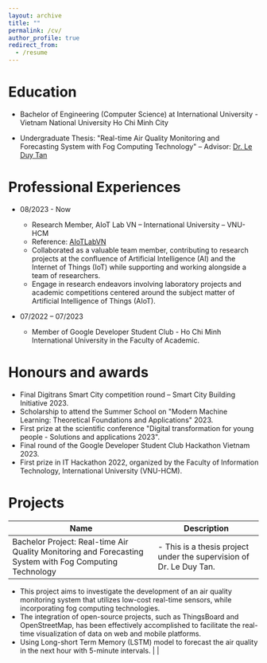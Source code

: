 ```yaml
---
layout: archive
title: ""
permalink: /cv/
author_profile: true
redirect_from:
  - /resume
---
```


Education
======
* Bachelor of Engineering (Computer Science) at International University - Vietnam National University Ho Chi Minh City
- Undergraduate Thesis: "Real-time Air Quality Monitoring and Forecasting System with Fog Computing Technology" – Advisor: [Dr. Le Duy Tan](https://www.leduytanit.com/)

Professional Experiences
======
* 08/2023 - Now
  * Research Member, AIoT Lab VN – International University – VNU-HCM
  * Reference: [AIoTLabVN](https://aiotlab.vn/)
  * Collaborated as a valuable team member, contributing to research projects at the confluence of Artificial Intelligence (AI) and the Internet of Things (IoT) while supporting and working alongside a team of researchers.
  * Engage in research endeavors involving laboratory projects and academic competitions centered around the subject matter of Artificial Intelligence of Things (AIoT).

* 07/2022 – 07/2023
  * Member of Google Developer Student Club - Ho Chi Minh International University in the Faculty of Academic.

Honours and awards
======
* Final Digitrans Smart City competition round – Smart City Building Initiative 2023.
* Scholarship to attend the Summer School on "Modern Machine Learning: Theoretical Foundations
and Applications" 2023.
* First prize at the scientific conference "Digital transformation for young people - Solutions and
applications 2023".
* Final round of the Google Developer Student Club Hackathon Vietnam 2023.
* First prize in IT Hackathon 2022, organized by the Faculty of Information Technology, International
University (VNU-HCM).

Projects
======
| Name            |  Description                                                |
| --------         |  ------------------------------------------------------------ |
| Bachelor Project: Real-time Air Quality Monitoring and Forecasting System with Fog Computing Technology   | - This is a thesis project under the supervision of Dr. Le Duy Tan.
- This project aims to investigate the development of an air quality monitoring system that utilizes low-cost real-time sensors, while incorporating fog computing technologies.
- The integration of open-source projects, such as ThingsBoard and OpenStreetMap, has been effectively accomplished to facilitate the real-time visualization of data on web and mobile platforms.                          
- Using Long-short Term Memory (LSTM) model to forecast the air quality in the next hour with 5-minute intervals. |
|

 



